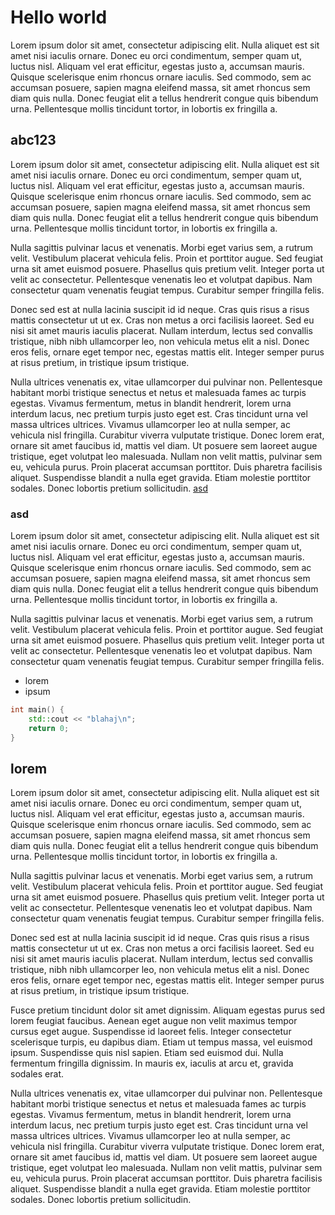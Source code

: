 # Hello world

<!-- type=misc -->

Lorem ipsum dolor sit amet, consectetur adipiscing elit. Nulla aliquet est sit amet nisi iaculis ornare. Donec eu orci condimentum, semper quam ut, luctus nisl. Aliquam vel erat efficitur, egestas justo a, accumsan mauris. Quisque scelerisque enim rhoncus ornare iaculis. Sed commodo, sem ac accumsan posuere, sapien magna eleifend massa, sit amet rhoncus sem diam quis nulla. Donec feugiat elit a tellus hendrerit congue quis bibendum urna. Pellentesque mollis tincidunt tortor, in lobortis ex fringilla a.

## abc123

Lorem ipsum dolor sit amet, consectetur adipiscing elit. Nulla aliquet est sit amet nisi iaculis ornare. Donec eu orci condimentum, semper quam ut, luctus nisl. Aliquam vel erat efficitur, egestas justo a, accumsan mauris. Quisque scelerisque enim rhoncus ornare iaculis. Sed commodo, sem ac accumsan posuere, sapien magna eleifend massa, sit amet rhoncus sem diam quis nulla. Donec feugiat elit a tellus hendrerit congue quis bibendum urna. Pellentesque mollis tincidunt tortor, in lobortis ex fringilla a.

Nulla sagittis pulvinar lacus et venenatis. Morbi eget varius sem, a rutrum velit. Vestibulum placerat vehicula felis. Proin et porttitor augue. Sed feugiat urna sit amet euismod posuere. Phasellus quis pretium velit. Integer porta ut velit ac consectetur. Pellentesque venenatis leo et volutpat dapibus. Nam consectetur quam venenatis feugiat tempus. Curabitur semper fringilla felis.

Donec sed est at nulla lacinia suscipit id id neque. Cras quis risus a risus mattis consectetur ut ut ex. Cras non metus a orci facilisis laoreet. Sed eu nisi sit amet mauris iaculis placerat. Nullam interdum, lectus sed convallis tristique, nibh nibh ullamcorper leo, non vehicula metus elit a nisl. Donec eros felis, ornare eget tempor nec, egestas mattis elit. Integer semper purus at risus pretium, in tristique ipsum tristique.

Nulla ultrices venenatis ex, vitae ullamcorper dui pulvinar non. Pellentesque habitant morbi tristique senectus et netus et malesuada fames ac turpis egestas. Vivamus fermentum, metus in blandit hendrerit, lorem urna interdum lacus, nec pretium turpis justo eget est. Cras tincidunt urna vel massa ultrices ultrices. Vivamus ullamcorper leo at nulla semper, ac vehicula nisl fringilla. Curabitur viverra vulputate tristique. Donec lorem erat, ornare sit amet faucibus id, mattis vel diam. Ut posuere sem laoreet augue tristique, eget volutpat leo malesuada. Nullam non velit mattis, pulvinar sem eu, vehicula purus. Proin placerat accumsan porttitor. Duis pharetra facilisis aliquet. Suspendisse blandit a nulla eget gravida. Etiam molestie porttitor sodales. Donec lobortis pretium sollicitudin. [asd](https://github.com/nodejs/node)

### asd

Lorem ipsum dolor sit amet, consectetur adipiscing elit. Nulla aliquet est sit amet nisi iaculis ornare. Donec eu orci condimentum, semper quam ut, luctus nisl. Aliquam vel erat efficitur, egestas justo a, accumsan mauris. Quisque scelerisque enim rhoncus ornare iaculis. Sed commodo, sem ac accumsan posuere, sapien magna eleifend massa, sit amet rhoncus sem diam quis nulla. Donec feugiat elit a tellus hendrerit congue quis bibendum urna. Pellentesque mollis tincidunt tortor, in lobortis ex fringilla a.

Nulla sagittis pulvinar lacus et venenatis. Morbi eget varius sem, a rutrum velit. Vestibulum placerat vehicula felis. Proin et porttitor augue. Sed feugiat urna sit amet euismod posuere. Phasellus quis pretium velit. Integer porta ut velit ac consectetur. Pellentesque venenatis leo et volutpat dapibus. Nam consectetur quam venenatis feugiat tempus. Curabitur semper fringilla felis.

- lorem
- ipsum

```c++
int main() {
    std::cout << "blahaj\n";
    return 0;
}
```

## lorem

Lorem ipsum dolor sit amet, consectetur adipiscing elit. Nulla aliquet est sit amet nisi iaculis ornare. Donec eu orci condimentum, semper quam ut, luctus nisl. Aliquam vel erat efficitur, egestas justo a, accumsan mauris. Quisque scelerisque enim rhoncus ornare iaculis. Sed commodo, sem ac accumsan posuere, sapien magna eleifend massa, sit amet rhoncus sem diam quis nulla. Donec feugiat elit a tellus hendrerit congue quis bibendum urna. Pellentesque mollis tincidunt tortor, in lobortis ex fringilla a.

Nulla sagittis pulvinar lacus et venenatis. Morbi eget varius sem, a rutrum velit. Vestibulum placerat vehicula felis. Proin et porttitor augue. Sed feugiat urna sit amet euismod posuere. Phasellus quis pretium velit. Integer porta ut velit ac consectetur. Pellentesque venenatis leo et volutpat dapibus. Nam consectetur quam venenatis feugiat tempus. Curabitur semper fringilla felis.

Donec sed est at nulla lacinia suscipit id id neque. Cras quis risus a risus mattis consectetur ut ut ex. Cras non metus a orci facilisis laoreet. Sed eu nisi sit amet mauris iaculis placerat. Nullam interdum, lectus sed convallis tristique, nibh nibh ullamcorper leo, non vehicula metus elit a nisl. Donec eros felis, ornare eget tempor nec, egestas mattis elit. Integer semper purus at risus pretium, in tristique ipsum tristique.

Fusce pretium tincidunt dolor sit amet dignissim. Aliquam egestas purus sed lorem feugiat faucibus. Aenean eget augue non velit maximus tempor cursus eget augue. Suspendisse id laoreet felis. Integer consectetur scelerisque turpis, eu dapibus diam. Etiam ut tempus massa, vel euismod ipsum. Suspendisse quis nisl sapien. Etiam sed euismod dui. Nulla fermentum fringilla dignissim. In mauris ex, iaculis at arcu et, gravida sodales erat.

Nulla ultrices venenatis ex, vitae ullamcorper dui pulvinar non. Pellentesque habitant morbi tristique senectus et netus et malesuada fames ac turpis egestas. Vivamus fermentum, metus in blandit hendrerit, lorem urna interdum lacus, nec pretium turpis justo eget est. Cras tincidunt urna vel massa ultrices ultrices. Vivamus ullamcorper leo at nulla semper, ac vehicula nisl fringilla. Curabitur viverra vulputate tristique. Donec lorem erat, ornare sit amet faucibus id, mattis vel diam. Ut posuere sem laoreet augue tristique, eget volutpat leo malesuada. Nullam non velit mattis, pulvinar sem eu, vehicula purus. Proin placerat accumsan porttitor. Duis pharetra facilisis aliquet. Suspendisse blandit a nulla eget gravida. Etiam molestie porttitor sodales. Donec lobortis pretium sollicitudin.
